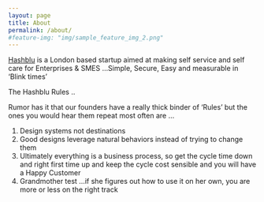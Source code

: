 ```yaml
---
layout: page
title: About
permalink: /about/
#feature-img: "img/sample_feature_img_2.png"
---
```


[Hashblu](http://www.hashblu.com) is a London based startup aimed at making self service and self care for Enterprises & SMES …Simple, Secure, Easy and measurable in ‘Blink times’


The Hashblu Rules ..

Rumor has it that our founders have a really thick binder of ‘Rules’ but the ones you would hear them repeat most often are …

1. Design systems not destinations
2. Good designs leverage natural behaviors instead of trying to change them
3. Ultimately everything is a business process, so get the cycle time down and right first time up and keep the cycle cost sensible and you will have a Happy Customer
4. Grandmother test …if she figures out how to use it on her own, you are more or less on the right track

